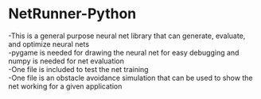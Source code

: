 # NetRunner-Python
-This is a general purpose neural net library that can generate, evaluate, and optimize neural nets  
-pygame is needed for drawing the neural net for easy debugging and numpy is needed for net evaluation   
-One file is included to test the net training  
-One file is an obstacle avoidance simulation that can be used to show the net working for a given application  

